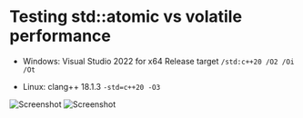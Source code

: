 # Testing std::atomic vs volatile performance

- Windows: Visual Studio 2022 for x64 Release target
```/std:c++20 /O2 /Oi /Ot```

- Linux: clang++ 18.1.3
```-std=c++20 -O3```

![Screenshot](https://github.com/CyberusConsulting/AtomicVolatileTest/raw/main/results.png)
![Screenshot](https://github.com/CyberusConsulting/AtomicVolatileTest/raw/main/results-2.png)
